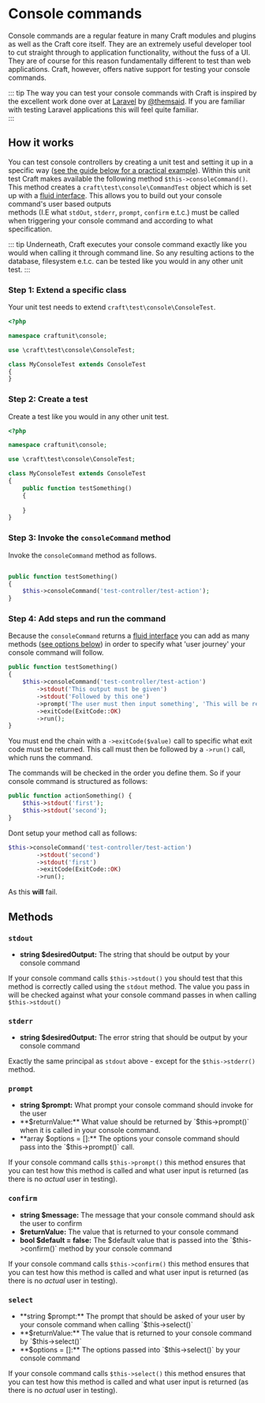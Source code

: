 # Console commands
Console commands are a regular feature in many Craft modules and plugins as well as the 
Craft core itself. 
They are an extremely useful developer tool to cut straight through to application functionality, 
without the fuss of a UI. They are of course for this reason fundamentally different to 
test than web applications. 
Craft, however, offers native support for testing your console commands. 

::: tip
The way you can test your console commands with Craft is inspired by the excellent work 
done over at [Laravel](https://laravel.com/docs/5.8/console-tests) by [@themsaid](https://github.com/laravel/framework/pull/25270). 
If you are familiar with testing Laravel applications this will feel quite familiar.  
:::

## How it works
You can test console controllers by creating a unit test and setting it up in a specific way
([see the guide below for a practical example](#step-1-extend-a-specific-class)). Within this unit test Craft makes
available the following method `$this->consoleCommand()`.
This method creates a `craft\test\console\CommandTest` object which is set up with
a [fluid interface](https://en.wikipedia.org/wiki/Fluent_interface#PHP). This allows you
to build out your console command's user based outputs  
methods (I.E what `stdOut`, `stderr`, `prompt`, `confirm` e.t.c.) 
must be called when triggering your console command and according to what specification. 

::: tip
Underneath, Craft executes your console command exactly like you would when calling it through
command line.
So any resulting actions to the database, filesystem e.t.c. can be tested like you would in any
other unit test. 
:::

### Step 1: Extend a specific class
Your unit test needs to extend `craft\test\console\ConsoleTest`.
```php
<?php

namespace craftunit\console;

use \craft\test\console\ConsoleTest;

class MyConsoleTest extends ConsoleTest
{
}

```

### Step 2: Create a test
Create a test like you would in any other unit test.
```php
<?php

namespace craftunit\console;

use \craft\test\console\ConsoleTest;

class MyConsoleTest extends ConsoleTest
{
    public function testSomething()
    {
        
    }
}

```

### Step 3: Invoke the `consoleCommand` method
Invoke the `consoleCommand` method as follows. 
```php

public function testSomething()
{
    $this->consoleCommand('test-controller/test-action');
}


```

### Step 4: Add steps and run the command
Because the `consoleCommand` returns a [fluid interface](https://en.wikipedia.org/wiki/Fluent_interface#PHP)
you can add as many methods ([see options below](#methods)) in order to 
specify what 'user journey' your console command will follow. 

```php
public function testSomething()
{
    $this->consoleCommand('test-controller/test-action')
        ->stdout('This output must be given')
        ->stdout('Followed by this one')
        ->prompt('The user must then input something', 'This will be returned in the controller action (your console command)', 'the $default value')
        ->exitCode(ExitCode::OK)
        ->run();
}
```

You must end the chain with a `->exitCode($value)` call to specific what exit code 
must be returned. 
This call must then be followed by a `->run()` call, which runs the command. 


The commands will be checked in the order you define them. 
So if your console command is structured as follows: 
```php
public function actionSomething() {
    $this->stdout('first');
    $this->stdout('second');
}
```

Dont setup your method call as follows: 

```php
$this->consoleCommand('test-controller/test-action')
        ->stdout('second')
        ->stdout('first')
        ->exitCode(ExitCode::OK)
        ->run();
```
As this **will** fail. 


## Methods
### `stdout`

 - **string $desiredOutput:** The string that should be output by your console command

If your console command calls `$this->stdout()` you should test that this method is correctly
called using the `stdout` method. The value you pass in will be checked against what your 
console command passes in when calling `$this->stdout()`

### `stderr`

- **string $desiredOutput:** The error string that should be output by your console command

Exactly the same principal as `stdout` above - except for the `$this->stderr()` method.

### `prompt`

- **string $prompt:** What prompt your console command should invoke for the user
- **$returnValue:** What value should be returned by `$this->prompt()` 
when it is called in your console command. 
- **array $options = []:** The options your console command should pass into the `$this->prompt()` call. 

If your console command calls `$this->prompt()` this method ensures that you can test 
how this method is called and what user input is returned (as there is no *actual* user in testing). 

### `confirm`

- **string $message:** The message that your console command should ask the user to confirm
- **$returnValue:** The value that is returned to your console command
- **bool $default = false:** The $default value that is passed into the `$this->confirm()` method
by your console command

If your console command calls `$this->confirm()` this method ensures that you can test 
how this method is called and what user input is returned (as there is no *actual* user in testing). 

### `select`

- **string $prompt:** The prompt that should be asked of your user
by your console command when calling `$this->select()`
- **$returnValue:** The value that is returned to your console command by `$this->select()`
- **$options = []:** The options passed into `$this->select()` by your console command


If your console command calls `$this->select()` this method ensures that you can test 
how this method is called and what user input is returned (as there is no *actual* user in testing). 
